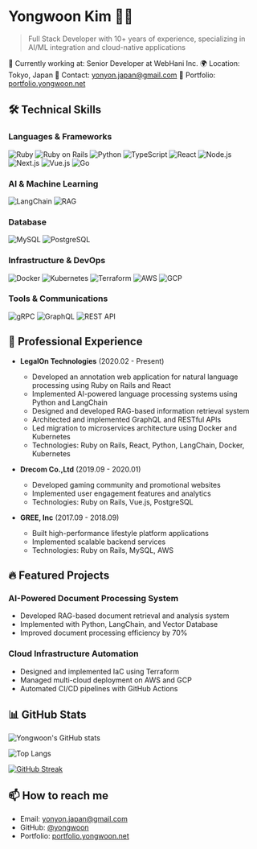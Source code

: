 # Yongwoon Kim 👨‍💻

> Full Stack Developer with 10+ years of experience, specializing in AI/ML integration and cloud-native applications

🏢 Currently working at: Senior Developer at WebHani Inc.
🌍 Location: Tokyo, Japan
📧 Contact: yonyon.japan@gmail.com
🔗 Portfolio: [portfolio.yongwoon.net](https://portfolio.yongwoon.net)

## 🛠 Technical Skills

### Languages & Frameworks
![Ruby](https://img.shields.io/badge/-Ruby-CC342D?style=flat-square&logo=ruby&logoColor=white) ![Ruby on Rails](https://img.shields.io/badge/-Ruby%20on%20Rails-CC0000?style=flat-square&logo=ruby-on-rails&logoColor=white) ![Python](https://img.shields.io/badge/-Python-3776AB?style=flat-square&logo=python&logoColor=white) ![TypeScript](https://img.shields.io/badge/-TypeScript-3178C6?style=flat-square&logo=typescript&logoColor=white) ![React](https://img.shields.io/badge/-React-61DAFB?style=flat-square&logo=react&logoColor=black) ![Node.js](https://img.shields.io/badge/-Node.js-339933?style=flat-square&logo=node.js&logoColor=white) ![Next.js](https://img.shields.io/badge/-Next.js-000000?style=flat-square&logo=next.js&logoColor=white) ![Vue.js](https://img.shields.io/badge/-Vue.js-4FC08D?style=flat-square&logo=vue.js&logoColor=white) ![Go](https://img.shields.io/badge/-Go-00ADD8?style=flat-square&logo=go&logoColor=white)

### AI & Machine Learning

![LangChain](https://img.shields.io/badge/LangChain-🦜%20AI-blue?style=flat-square) ![RAG](https://img.shields.io/badge/RAG-Retrieval%20Augmented%20Generation-green?style=flat-square)


### Database
![MySQL](https://img.shields.io/badge/-MySQL-4479A1?style=flat-square&logo=mysql&logoColor=white) ![PostgreSQL](https://img.shields.io/badge/-PostgreSQL-336791?style=flat-square&logo=postgresql&logoColor=white)

### Infrastructure & DevOps
![Docker](https://img.shields.io/badge/-Docker-2496ED?style=flat-square&logo=docker&logoColor=white) ![Kubernetes](https://img.shields.io/badge/-Kubernetes-326CE5?style=flat-square&logo=kubernetes&logoColor=white) ![Terraform](https://img.shields.io/badge/-Terraform-7B42BC?style=flat-square&logo=terraform&logoColor=white) ![AWS](https://img.shields.io/badge/-AWS-232F3E?style=flat-square&logo=amazon-aws&logoColor=white) ![GCP](https://img.shields.io/badge/-GCP-4285F4?style=flat-square&logo=google-cloud&logoColor=white)

### Tools & Communications
![gRPC](https://img.shields.io/badge/-gRPC-2DA675?style=flat-square&logo=grpc&logoColor=white) ![GraphQL](https://img.shields.io/badge/-GraphQL-E10098?style=flat-square&logo=graphql&logoColor=white) ![REST API](https://img.shields.io/badge/-REST%20API-009688?style=flat-square&logo=fastapi&logoColor=white)

## 💼 Professional Experience

- **LegalOn Technologies** (2020.02 - Present)
  - Developed an annotation web application for natural language processing using Ruby on Rails and React
  - Implemented AI-powered language processing systems using Python and LangChain
  - Designed and developed RAG-based information retrieval system
  - Architected and implemented GraphQL and RESTful APIs
  - Led migration to microservices architecture using Docker and Kubernetes
  - Technologies: Ruby on Rails, React, Python, LangChain, Docker, Kubernetes

- **Drecom Co.,Ltd** (2019.09 - 2020.01)
  - Developed gaming community and promotional websites
  - Implemented user engagement features and analytics
  - Technologies: Ruby on Rails, Vue.js, PostgreSQL

- **GREE, Inc** (2017.09 - 2018.09)
  - Built high-performance lifestyle platform applications
  - Implemented scalable backend services
  - Technologies: Ruby on Rails, MySQL, AWS

## 🔥 Featured Projects

### AI-Powered Document Processing System
- Developed RAG-based document retrieval and analysis system
- Implemented with Python, LangChain, and Vector Database
- Improved document processing efficiency by 70%

### Cloud Infrastructure Automation
- Designed and implemented IaC using Terraform
- Managed multi-cloud deployment on AWS and GCP
- Automated CI/CD pipelines with GitHub Actions

## 📊 GitHub Stats

![Yongwoon's GitHub stats](https://github-readme-stats.vercel.app/api?username=yongwoon&show_icons=true&theme=radical&count_private=true)

![Top Langs](https://github-readme-stats.vercel.app/api/top-langs/?username=yongwoon&layout=compact&theme=radical)

[![GitHub Streak](https://streak-stats.demolab.com?user=yongwoon&theme=radical&date_format=M%20j%5B%2C%20Y%5D)](https://git.io/streak-stats)

## 📫 How to reach me

- Email: yonyon.japan@gmail.com
- GitHub: [@yongwoon](https://github.com/yongwoon)
- Portfolio: [portfolio.yongwoon.net](https://portfolio.yongwoon.net)
